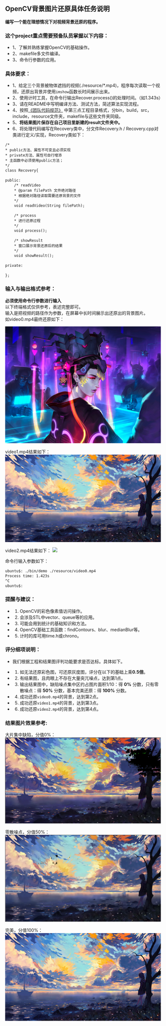 ## OpenCV背景图片还原具体任务说明
**编写一个能在理想情况下对视频背景还原的程序。**

### 这个project重点需要预备队员掌握以下内容：

- 1、了解并熟练掌握OpenCV的基础操作。
- 2、makefile多文件编译。
- 3、命令行参数的应用。

### 具体要求： 

- 1、给定三个背景被物体遮挡的视频(./resource/*.mp4)，程序每次读取一个视频，还原出背景并使用`imshow`函数长时间展示出来。
- 2、使用计时工具，在命令行输出Recover.process()的处理时间。（如1.343s）
- 3、请在README中写明编译方法、测试方法，简述算法实现流程。
- 4、按照[《团队代码规范》](https://github.com/SYSU-AERO-SWIFT/tutorial_2019/blob/master/docs/team_code_style.md) 中第三点工程目录格式，分bin，build，src，include，resource文件夹，makefile与这些文件夹同级。
- 5、**将结果图片保存在自己项目里新建的result文件夹中。**
- 6、将处理代码编写在Recovery类中，分文件Recovery.h / Recovery.cpp对类进行定义/实现，Recovery类如下：

```
/*
* public方法、属性不可变且必须实现
* private方法、属性可自行增添
* 主函数中必须使用public方法；
*/
class Recovery{

public:
    /* readVideo
    * @param filePath 文件绝对路径
    * 根据绝对路径读取需要还原背景的文件
    */
    void readVideo(String filePath);

    /* process
    * 进行还原过程
    */
    void process();

    /* showResult
    * 窗口展示背景还原后的结果
    */
    void showResult();

private:

};
```


### 输入与输出格式参考：

**必须使用命令行参数进行输入**  
以下终端格式仅供参考，表述完整即可。  
输入是把视频的路径作为参数，在屏幕中长时间展示出还原出的背景图片。  
如video0.mp4最终还原如下：

![](result/res0.jpg)

video1.mp4结果如下：
![](result/res1.JPG)

video2.mp4结果如下：
![](result/res2.png)


命令行输入参数如下：

```
ubuntu$: ./bin/demo ./resource/video0.mp4
Process time: 1.423s
^C
ubuntu$:
```


### 提醒与建议：

- 1. OpenCV的彩色像素值访问操作。
- 2. 会涉及STL中vector、queue等的应用。
- 3. 可能会用到统计的基础知识和方法。
- 4. OpenCV基础工具函数：findContours、blur、medianBlur等。
- 5. 计时的库可用time.h或chrono。



### 评分细项说明：

- 我们根据工程和结果图评判功能要求是否达标。具体如下。

- 1. 如无法还原彩色图，可还原灰度图，评分在以下的基础上乘**0.5倍**。
- 2. 有结果图，且肉眼上不存在大量突兀噪点，达到第1点。  
- 3. 输出结果图中，缺陷噪点集中区约占图片面积1/10：得 **0%** 分数，只有零散噪点：得 **50%** 分数，基本完美还原：得 **100%** 分数。
- 4. 成功还原`video0.mp4`的背景，达到第2点。
- 5. 成功还原`video1.mp4`的背景，达到第3点。
- 6. 成功还原`video2.mp4`的背景，达到第4点。

### 结果图片效果参考:

大片集中缺陷，分值0%：
![](result/0percent.png)

零散噪点，分值50%：
![](result/50percent.png)

完美，分值100%：
![](result/res1.JPG)

